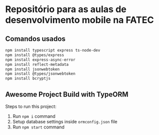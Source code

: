 # Repositório para as aulas de desenvolvimento mobile na FATEC

## Comandos usados

```bash
npm install typescript express ts-node-dev
npm install @types/express
npm install express-async-error
npm install reflect-metadata
npm install jsonwebtoken
npm install @types/jsonwebtoken
npm install bcryptjs
```

## Awesome Project Build with TypeORM

Steps to run this project:

1. Run `npm i` command
2. Setup database settings inside `ormconfig.json` file
3. Run `npm start` command